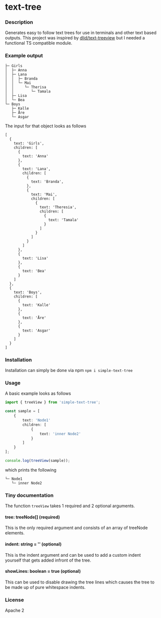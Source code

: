 # text-tree

### Description
Generates easy to follow text trees for use in terminals and other text based outputs.
This project was inspired by [dlid/text-treeview](https://github.com/dlid/text-treeview/tree/master) but I needed a functional TS compatible module.

### Example output
```
├─ Girls
│  ├─ Anna
│  ├─ Lana
│  │  ├─ Branda
│  │  └─ Mai
│  │     └─ Therisa
│  │        └─ Tamala
│  ├─ Lisa
│  └─ Bea
└─ Boys
   ├─ Kalle
   ├─ Åre
   └─ Asgar
```
The input for that object looks as follows
```
[
  {
    text: 'Girls',
    children: [
      {
        text: 'Anna'
      },
      {
        text: 'Lana',
        children: [
          {
            text: 'Branda',
          },
          {
            text: 'Mai',
            children: [
              {
                text: 'Theresia',
                children: [
                  {
                    text: 'Tamala'
                  }
                ]
              }
            ]
          }
        ]
      },
      {
        text: 'Lisa'
      },
      {
        text: 'Bea'
      }
    ]
  },
  {
    text: 'Boys',
    children: [
      {
        text: 'Kalle'
      },
      {
        text: 'Åre'
      },
      {
        text: 'Asgar'
      }
    ]
  }
]
```

### Installation
Installation can simply be done via npm
`npm i simple-text-tree`

### Usage
A basic example looks as follows
```ts
import { treeView } from 'simple-text-tree';

const sample = [
    {
        text: 'Node1'
        children: [
            {
                text: 'inner Node2'
            }
        ]
    }
];

console.log(treeView(sample));
```
which prints the following
```
└─ Node1
   └─ inner Node2
```

### Tiny documentation
The function `treeView` takes 1 required and 2 optional arguments.

#### tree: treeNode[] (required)
This is the only required argument and consists of an array of treeNode elements.

#### indent: string = '' (optional)
This is the indent argument and can be used to add a custom indent yourself that gets added infront of the tree.

#### showLines: boolean = true (optional)
This can be used to disable drawing the tree lines which causes the tree to be made up of pure whitespace indents.

### License
Apache 2
